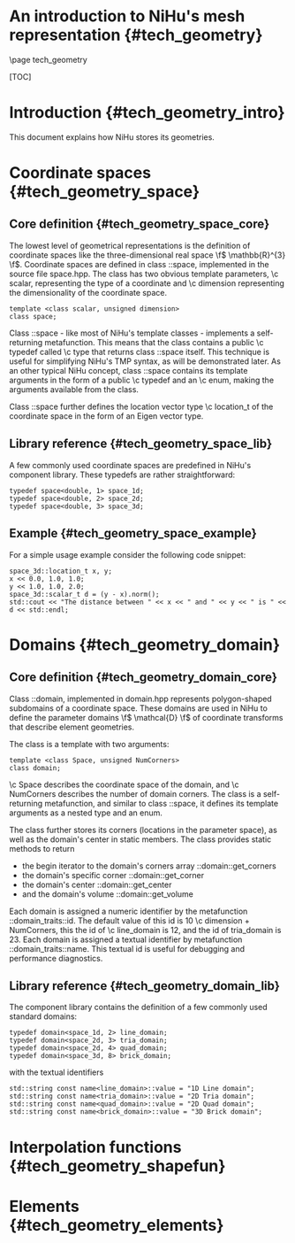 An introduction to NiHu's mesh representation {#tech_geometry}
=============================================

\page tech_geometry

[TOC]

Introduction {#tech_geometry_intro}
============

This document explains how NiHu stores its geometries.


Coordinate spaces {#tech_geometry_space}
=================

Core definition {#tech_geometry_space_core}
---------------

The lowest level of geometrical representations is the definition of coordinate spaces like the three-dimensional real space \f$ \mathbb{R}^{3} \f$.
Coordinate spaces are defined in class ::space, implemented in the source file space.hpp.
The class has two obvious template parameters, \c scalar, representing the type of a coordinate and \c dimension representing the dimensionality of the coordinate space.
~~~~~
template <class scalar, unsigned dimension>
class space;
~~~~~

Class ::space - like most of NiHu's template classes - implements a self-returning metafunction.
This means that the class contains a public \c typedef called \c type that returns class ::space itself.
This technique is useful for simplifying NiHu's TMP syntax, as will be demonstrated later.
As an other typical NiHu concept, class ::space contains its template arguments in the form of a public \c typedef and an \c enum, making the arguments available from the class.

Class ::space further defines the location vector type \c location_t of the coordinate space in the form of an Eigen vector type.

Library reference {#tech_geometry_space_lib}
-----------------

A few commonly used coordinate spaces are predefined in NiHu's component library.
These typedefs are rather straightforward:

~~~~~
typedef space<double, 1> space_1d;
typedef space<double, 2> space_2d;
typedef space<double, 3> space_3d;
~~~~~

Example {#tech_geometry_space_example}
-------

For a simple usage example consider the following code snippet:
~~~~~
space_3d::location_t x, y;
x << 0.0, 1.0, 1.0;
y << 1.0, 1.0, 2.0;
space_3d::scalar_t d = (y - x).norm();
std::cout << "The distance between " << x << " and " << y << " is " << d << std::endl;
~~~~~

Domains {#tech_geometry_domain}
=======

Core definition {#tech_geometry_domain_core}
---------------

Class ::domain, implemented in domain.hpp represents polygon-shaped subdomains of a coordinate space.
These domains are used in NiHu to define the parameter domains \f$ \mathcal{D} \f$ of coordinate transforms that describe element geometries.

The class is a template with two arguments:
~~~~~
template <class Space, unsigned NumCorners>
class domain;
~~~~~
\c Space describes the coordinate space of the domain, and \c NumCorners describes the number of domain corners.
The class is a self-returning metafunction, and similar to class ::space, it defines its template arguments as a nested type and an enum.

The class further stores its corners (locations in the parameter space), as well as the domain's center in static members.
The class provides static methods to return
- the begin iterator to the domain's corners array ::domain::get_corners
- the domain's specific corner ::domain::get_corner
- the domain's center ::domain::get_center
- and the domain's volume ::domain::get_volume

Each domain is assigned a numeric identifier by the metafunction ::domain_traits::id. The default value of this id is 10 \c dimension + NumCorners, this the id of \c line_domain is 12, and the id of tria_domain is 23.
Each domain is assigned a textual identifier by metafunction ::domain_traits::name.
This textual id is useful for debugging and performance diagnostics.

Library reference {#tech_geometry_domain_lib}
-----------------

The component library contains the definition of a few commonly used standard domains:
~~~~~
typedef domain<space_1d, 2> line_domain;
typedef domain<space_2d, 3> tria_domain;
typedef domain<space_2d, 4> quad_domain;
typedef domain<space_3d, 8> brick_domain;
~~~~~
with the textual identifiers
~~~~~
std::string const name<line_domain>::value = "1D Line domain";
std::string const name<tria_domain>::value = "2D Tria domain";
std::string const name<quad_domain>::value = "2D Quad domain";
std::string const name<brick_domain>::value = "3D Brick domain";
~~~~~

Interpolation functions {#tech_geometry_shapefun}
=======================


Elements {#tech_geometry_elements}
========

